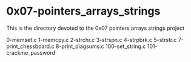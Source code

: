 # 0x07-pointers_arrays_strings
This is the directory devoted to the 0x07 pointers arrays strings project

0-memset.c
1-memcpy.c
2-strchr.c
3-strspn.c
4-strpbrk.c
5-strstr.c
7-print_chessboard.c
8-print_diagsums.c
100-set_string.c
101-crackme_password
